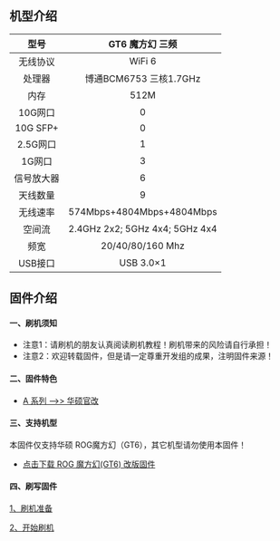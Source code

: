 ## 机型介绍

| 型号 | GT6 魔方幻 三频 |
|:--:|:--:|
| 无线协议 | WiFi 6 | 
| 处理器 | 博通BCM6753 三核1.7GHz | 
| 内存 | 512M | 
| 10G网口 | 0 | 
| 10G SFP+ | 0 | 
| 2.5G网口 | 1 | 
| 1G网口 | 3 | 
| 信号放大器 | 6 | 
| 天线数量 | 9 | 
| 无线速率 | 574Mbps+4804Mbps+4804Mbps | 
| 空间流 | 2.4GHz 2x2; 5GHz 4x4; 5GHz 4x4 | 
| 频宽 | 20/40/80/160 Mhz | 
| USB接口 | USB 3.0×1 | 

## 固件介绍
#### 一、刷机须知
* 注意1：请刷机的朋友认真阅读刷机教程！刷机带来的风险请自行承担！
* 注意2：欢迎转载固件，但是请一定尊重开发组的成果，注明固件来源！

#### 二、固件特色
* [A 系列 ——>> 华硕官改](/zh/guide/asus/firmware-a.md)

#### 三、支持机型
本固件仅支持华硕 ROG魔方幻（GT6），其它机型请勿使用本固件！

* [点击下载 ROG 魔方幻(GT6) 改版固件](https://www.asusgo.com/firmware/download?devicename=gt6&firmware=asus_official)

#### 四、刷写固件

[1、刷机准备](/zh/guide/asus/flash/flash_prepare.html) 

[2、开始刷机](/zh/guide/asus/flash/flash_start.html) 
